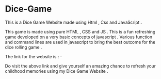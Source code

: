 # Dice-Game
This is a Dice Game Website made using Html , Css and JavaScript . 

This game is made using pure HTML , CSS and JS . This is a fun refreshing game developed on a very basic concepts of javascript . Various function and command lines 
are used in javascript to bring the best outcome for the dice rolling game . 

The link for the website is : - 

Do visit the above link and give yourself an amazing chance to refresh your childhood memories using my Dice Game Website . 

